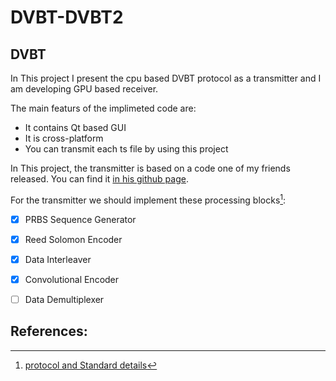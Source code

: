 # DVBT-DVBT2

## DVBT

In This project I present the cpu based DVBT protocol as a transmitter and I am developing GPU based receiver.
 
 The main featurs of the implimeted code are:
  - It contains Qt based GUI
  - It is cross-platform
  - You can transmit each ts file by using this project


In This project, the transmitter is based on a code one of my friends released. You can find it [in his github page](https://github.com/mkh1992/DVBT-Transmitter).

For the transmitter we should implement these processing blocks[^1]:
- [x] PRBS Sequence Generator
- [x] Reed Solomon Encoder
- [x] Data Interleaver
- [x] Convolutional Encoder
- [ ] Data Demultiplexer






## References:

[^1]: [protocol and Standard details](https://www.etsi.org/deliver/etsi_en/300700_300799/300744/01.06.01_60/en_300744v010601p.pdf)
